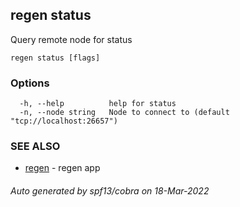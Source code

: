 ## regen status

Query remote node for status

```
regen status [flags]
```

### Options

```
  -h, --help          help for status
  -n, --node string   Node to connect to (default "tcp://localhost:26657")
```

### SEE ALSO

* [regen](regen.md)	 - regen app

###### Auto generated by spf13/cobra on 18-Mar-2022
